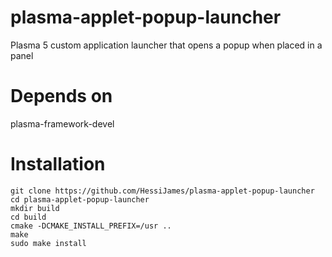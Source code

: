 # plasma-applet-popup-launcher
Plasma 5 custom application launcher that opens a popup when placed in a panel

# Depends on
plasma-framework-devel

# Installation
```
git clone https://github.com/HessiJames/plasma-applet-popup-launcher
cd plasma-applet-popup-launcher
mkdir build
cd build
cmake -DCMAKE_INSTALL_PREFIX=/usr ..
make
sudo make install
```
